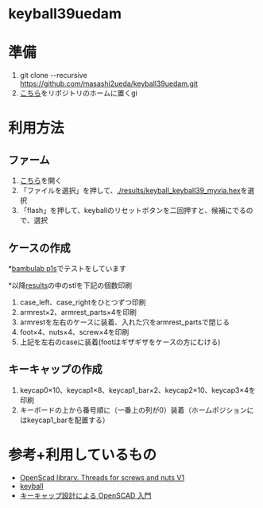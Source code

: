 # keyball39uedam

# 準備
1. git clone --recursive https://github.com/masashi2ueda/keyball39uedam.git
1. [こちら](https://www.thingiverse.com/thing:3131126#google_vignette)をリポジトリのホームに置くgi


# 利用方法
## ファーム
1. [こちら](https://sekigon-gonnoc.github.io/promicro-web-updater/index.html)を開く
1. 「ファイルを選択」を押して、[./results/keyball_keyball39_myvia.hex](./results/keyball_keyball39_myvia.hex)を選択
1. 「flash」を押して、keyballのリセットボタンを二回押すと、候補にでるので、選択

## ケースの作成
*[bambulab p1s](https://jp.store.bambulab.com/products/p1s?gad_source=1&gclid=CjwKCAjw1NK4BhAwEiwAVUHPUIpf5Ls_KnHSjKl2rj6zLr3eTgKgz7EQLOlgLGGXZAqSBZOodKARWBoCR-4QAvD_BwE)でテストをしています

*以降[results](./results/)の中のstlを下記の個数印刷

1. case_left、case_rightをひとつずつ印刷
1. armrest×2、armrest_parts×4を印刷
1. armrestを左右のケースに装着、入れた穴をarmrest_partsで閉じる
1. foot×4、nuts×4、screw×4を印刷
1. 上記を左右のcaseに装着(footはギザギザをケースの方にむける)

## キーキャップの作成
1. keycap0×10、keycap1×8、keycap1_bar×2、keycap2×10、keycap3×4を印刷
1. キーボードの上から番号順に（一番上の列が0）装着（ホームポジションにはkeycap1_barを配置する）

# 参考+利用しているもの
- [OpenScad library. Threads for screws and nuts V1](https://www.thingiverse.com/thing:3131126#google_vignette)
- [keyball](https://github.com/Yowkees/keyball)
- [キーキャップ設計による OpenSCAD 入門](https://qiita.com/zk_phi/items/ab99315ebaef66e84aa0)

